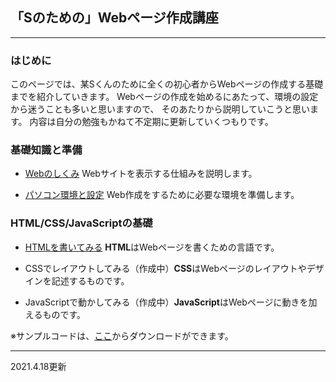 ## 「Sのための」Webページ作成講座

---

### はじめに

このページでは、某Sくんのために全くの初心者からWebページの作成する基礎までを紹介していきます。
Webページの作成を始めるにあたって、環境の設定から迷うことも多いと思いますので、
そのあたりから説明していこうと思います。
内容は自分の勉強もかねて不定期に更新していくつもりです。

### 基礎知識と準備

- [Webのしくみ](shikumi.html) Webサイトを表示する仕組みを説明します。

- [パソコン環境と設定](setting.html) Web作成をするために必要な環境を準備します。

### HTML/CSS/JavaScriptの基礎

- [HTMLを書いてみる](html_is.md) **HTML**はWebページを書くための言語です。

- CSSでレイアウトしてみる（作成中）**CSS**はWebページのレイアウトやデザインを記述するものです。

- JavaScriptで動かしてみる（作成中）**JavaScript**はWebページに動きを加えるものです。

※サンプルコードは、[ここ](https://github.com/TTS2141/imository)からダウンロードができます。

---

2021.4.18更新